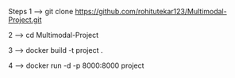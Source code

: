 Steps
1 --> git clone https://github.com/rohitutekar123/Multimodal-Project.git


2 --> cd Multimodal-Project


3 --> docker build -t project .


4 --> docker run -d -p 8000:8000 project
